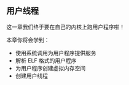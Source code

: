 ## 用户线程

这一章我们终于要在自己的内核上跑用户程序啦！

本章你将会学到：

* 使用系统调用为用户程序提供服务
* 解析 ELF 格式的用户程序
* 为用户程序创建虚拟内存空间
* 创建用户线程

